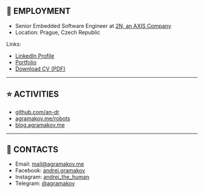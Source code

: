 ## 💼 EMPLOYMENT

- Senior Embedded Software Engineer at [2N, an AXIS Company](https://www.2n.com/)
- Location: Prague, Czech Republic

Links: 

- [LinkedIn Profile](http://www.linkedin.com/in/agramakov/)
- [Portfolio](http://agramakov.me/portfolio)
- [Download CV (PDF)](http://agramakov.me/cv)

---

## ⭐ ACTIVITIES

- [github.com/an-dr](http://github.com/an-dr)
- [agramakov.me/robots](http://agramakov.me/robots)
- [blog.agramakov.me](http://blog.agramakov.me)

---

## 📨 CONTACTS

- Email: [mail@agramakov.me](mailto:mail@agramakov.me)
- Facebook: [andrei.gramakov](https://www.facebook.com/andrei.gramakov)
- Instagram: [andrei_the_human](https://www.instagram.com/andrei_the_human)
- Telegram: [@agramakov](https://t.me/agramakov)